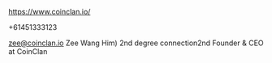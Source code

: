

https://www.coinclan.io/

+61451333123

zee@coinclan.io
Zee Wang
Him)  2nd degree connection2nd
Founder & CEO at CoinClan